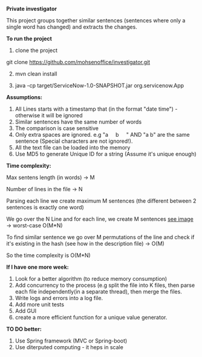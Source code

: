 **Private investigator**

This project groups together similar sentences (sentences where only a single word has
changed) and extracts the changes.

**To run the project**
1) clone the project

git clone https://github.com/mohsenoffice/investigator.git

2) mvn clean install

3) java -cp target/ServiceNow-1.0-SNAPSHOT.jar org.servicenow.App


**Assumptions:**

1) All Lines starts with a timestamp that (in the format "date time") - otherwise it will be ignored
2) Similar sentences have the same number of words
3) The comparison is case sensitive
4) Only extra spaces are ignored. e.g  "a &nbsp;&nbsp;&nbsp; b &nbsp;&nbsp;&nbsp; "  AND "a b" are the same sentence (Special characters are not ignored!).
5) All the text file can be loaded into the memory
6) Use MD5 to generate Unique ID for a string (Assume it's unique enough)

**Time complexity:**

Max sentens length (in words) -> M

Number of lines in the file  -> N

Parsing each line we create maximum M sentences (the different between 2 sentences is exactly one word)

We go over the N Line and for each line, we create M sentences [see image](https://github.com/mohsenoffice/investigator/blob/master/Screenshot_4.jpg) -> worst-case  O(M*N)

To find similar sentence we go over M permutations of the line and check if it's existing in the hash (see how in the description file) -> O(M)

So the time complexity is O(M*N)


**If I have one more week:**

1) Look for a better algorithm (to reduce memory consumption)
2) Add concurrency to the process (e.g split the file into K files, then parse each file independently(in a separate thread),  then merge the files.
3) Write logs and errors into a log file.
4) Add more unit tests
5) Add GUI
6) create a more efficient function for a unique value generator.

**TO DO better:**
1) Use Spring framework (MVC or Spring-boot)
2) Use diterputed computing - it heps in scale

